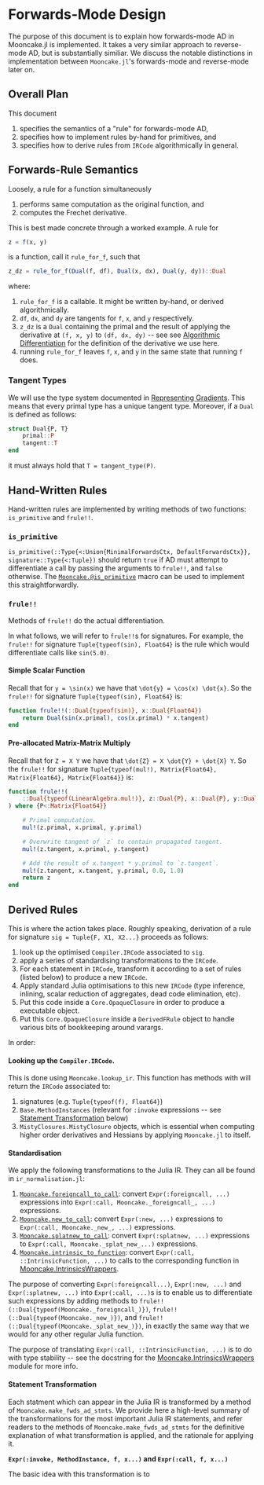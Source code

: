 # Forwards-Mode Design

The purpose of this document is to explain how forwards-mode AD in Mooncake.jl is implemented.
It takes a very similar approach to reverse-mode AD, but is substantially similiar.
We discuss the notable distinctions in implementation between `Mooncake.jl`'s forwards-mode and reverse-mode later on.

## Overall Plan

This document
1. specifies the semantics of a "rule" for forwards-mode AD,
1. specifies how to implement rules by-hand for primitives, and
1. specifies how to derive rules from `IRCode` algorithmically in general.

## Forwards-Rule Semantics

Loosely, a rule for a function simultaneously
1. performs same computation as the original function, and
1. computes the Frechet derivative.

This is best made concrete through a worked example.
A rule for
```julia
z = f(x, y)
```
is a function, call it `rule_for_f`, such that
```julia
z_dz = rule_for_f(Dual(f, df), Dual(x, dx), Dual(y, dy))::Dual
```
where:
1. `rule_for_f` is a callable. It might be written by-hand, or derived algorithmically.
1. `df`, `dx`, and `dy` are tangents for `f`, `x`, and `y` respectively.
1. `z_dz` is a `Dual` containing the primal and the result of applying the derivative at `(f, x, y)` to `(df, dx, dy)` -- see see [Algorithmic Differentiation](@ref) for the definition of the derivative we use here.
1. running `rule_for_f` leaves `f`, `x`, and `y` in the same state that running `f` does.

### Tangent Types

We will use the type system documented in [Representing Gradients](@ref).
This means that every primal type has a unique tangent type.
Moreover, if a `Dual` is defined as follows:
```julia
struct Dual{P, T}
    primal::P
    tangent::T
end
```
it must always hold that `T = tangent_type(P)`.

## Hand-Written Rules

Hand-written rules are implemented by writing methods of two functions: `is_primitive` and `frule!!`.

### `is_primitive`

`is_primitive(::Type{<:Union{MinimalForwardsCtx, DefaultForwardsCtx}}, signature::Type{<:Tuple})` should return `true` if AD must attempt to differentiate a call by passing the arguments to `frule!!`, and `false` otherwise.
The [`Mooncake.@is_primitive`](@ref) macro can be used to implement this straightforwardly.

### `frule!!`

Methods of `frule!!` do the actual differentiation.

In what follows, we will refer to `frule!!`s for signatures.
For example, the `frule!!` for signature `Tuple{typeof(sin), Float64}` is the rule which would differentiate calls like `sin(5.0)`.

#### Simple Scalar Function

Recall that for ``y = \sin(x)`` we have that ``\dot{y} = \cos(x) \dot{x}``.
So the `frule!!` for signature `Tuple{typeof(sin), Float64}` is:
```julia
function frule!!(::Dual{typeof(sin)}, x::Dual{Float64})
    return Dual(sin(x.primal), cos(x.primal) * x.tangent)
end
```

#### Pre-allocated Matrix-Matrix Multiply

Recall that for ``Z = X Y`` we have that ``\dot{Z} = X \dot{Y} + \dot{X} Y``.
So the `frule!!` for signature `Tuple{typeof(mul!), Matrix{Float64}, Matrix{Float64}, Matrix{Float64}}` is:
```julia
function frule!!(
    ::Dual{typeof(LinearAlgebra.mul!)}, z::Dual{P}, x::Dual{P}, y::Dual{P}
) where {P<:Matrix{Float64}}

    # Primal computation.
    mul!(z.primal, x.primal, y.primal)

    # Overwrite tangent of `z` to contain propagated tangent.
    mul!(z.tangent, x.primal, y.tangent)

    # Add the result of x.tangent * y.primal to `z.tangent`.
    mul!(z.tangent, x.tangent, y.primal, 0.0, 1.0) 
    return z
end
```


## Derived Rules

This is where the action takes place.
Roughly speaking, derivation of a rule for signature `sig = Tuple{F, X1, X2...}` proceeds as follows:
1. look up the optimised `Compiler.IRCode` associated to `sig`.
1. apply a series of standardising transformations to the `IRCode`.
1. For each statement in `IRCode`, transform it according to a set of rules (listed below) to produce a new `IRCode`.
1. Apply standard Julia optimisations to this new `IRCode` (type inference, inlining, scalar reduction of aggregates, dead code elimination, etc).
1. Put this code inside a `Core.OpaqueClosure` in order to produce a executable object.
1. Put this `Core.OpaqueClosure` inside a `DerivedFRule` object to handle various bits of bookkeeping around varargs.


In order:

#### Looking up the `Compiler.IRCode`.

This is done using `Mooncake.lookup_ir`.
This function has methods with will return the `IRCode` associated to:
1. signatures (e.g. `Tuple{typeof(f), Float64}`)
1. `Base.MethodInstances` (relevant for `:invoke` expressions -- see [Statement Transformation](@ref) below)
1. `MistyClosures.MistyClosure` objects, which is essential when computing higher order derivatives and Hessians by applying `Mooncake.jl` to itself.

#### Standardisation

We apply the following transformations to the Julia IR.
They can all be found in `ir_normalisation.jl`:

1. [`Mooncake.foreigncall_to_call`](@ref): convert `Expr(:foreigncall, ...)` expressions into `Expr(:call, Mooncake._foreigncall_, ...)` expressions.
1. [`Mooncake.new_to_call`](@ref): convert `Expr(:new, ...)` expressions to `Expr(:call, Mooncake._new_, ...)` expressions.
1. [`Mooncake.splatnew_to_call`](@ref): convert `Expr(:splatnew, ...)` expressions to `Expr(:call, Mooncake._splat_new_...)` expressions.
1. [`Mooncake.intrinsic_to_function`](@ref): convert `Expr(:call, ::IntrinsicFunction, ...)` to calls to the corresponding function in [Mooncake.IntrinsicsWrappers](@ref).

The purpose of converting `Expr(:foreigncall...)`, `Expr(:new, ...)` and `Expr(:splatnew, ...)` into `Expr(:call, ...)`s is to enable us to differentiate such expressions by adding methods to `frule!!(::Dual{typeof(Mooncake._foreigncall_)})`, `frule!!(::Dual{typeof(Mooncake._new_)})`, and `frule!!(::Dual{typeof(Mooncake._splat_new_)})`, in exactly the same way that we would for any other regular Julia function.

The purpose of translating `Expr(:call, ::IntrinsicFunction, ...)` is to do with type stability -- see the docstring for the [Mooncake.IntrinsicsWrappers](@ref) module for more info.


#### Statement Transformation

Each statment which can appear in the Julia IR is transformed by a method of `Mooncake.make_fwds_ad_stmts`.
We provide here a high-level summary of the transformations for the most important Julia IR statements, and refer readers to the methods of `Mooncake.make_fwds_ad_stmts` for the definitive explanation of what transformation is applied, and the rationale for applying it.

**`Expr(:invoke, MethodInstance, f, x...)` and `Expr(:call, f, x...)`**

The basic idea with this transformation is to 